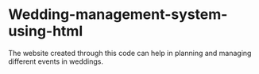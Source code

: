 # Wedding-management-system-using-html
The website created through this code can help in planning and managing different events in weddings.
